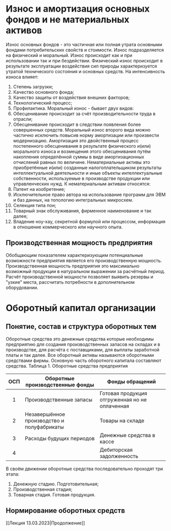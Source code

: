 # Износ и амортизация основных фондов и не материальных активов
Износ основных фондов - это частичная или полная утрата основными фондами потребительских свойств и стоимости. Износ подразделяется на физический и моральный. Износ происходит как и при использовании так и при бездействии.
Физический износ происходит в результате эксплуатации воздействия сил природы характеризуется утратой технического состояния и основных средств. На интенсивность износа влияет:
1. Степень загрузки; 
2. Качество основного фонда;
3. Качество защиты от воздействия внешних факторов;
4. Технологический процесс; 
5. Профилактика.
Моральный износ - бывает двух видов: 
1. Обесценивание происходит за счёт производительности труда в отрасли; 
2. Обесценивание происходит в следствии появления более совершенных средств. 
Моральный износ второго вида можно частично исключить повысив норму амортизации или произвести модернизацию. 
Амортизация это двойственный процесс постепенного обесценивания в результате физического и(или) морального износа и возмещения этого обесценивания путём накопления определённой суммы в виде амортизационных отчислений равных по величине. 
Нематериальные активы это приобретённые и(или) созданные налогоплательщиком результаты интеллектуальной деятельности и иные объекты интеллектуальные собственности, используемые в производстве продукции или управленческих нужд. 
К нематериальным активам относятся: 
1. Патент на изобретение;
2. Исключительное право автора на использование программ для ЭВМ и баз данных, на топологию интегральных микросхем.
3. Селекция типа пон;
4. Товарный знак обслуживания, фирменное наименование и так далее;
5. Владение ноу-хау, секретной формулой или процессом, информация в отношение коммерческого или научного опыта.

## Производственная мощность предприятия 
Обобщающим показателем характеризующим потенциальные возможности предприятия является его производственную мощность.
Производственная мощность предприятия это максимально возможный продукции в натуральном выражении за расчётный период. 
Расчёт производственной мощности позволяет выявить резервы и "узкие" места, рассчитать потребности в дополнительном оборудовании.

# Оборотный капитал организации
## Понятие, состав и структура оборотных тем
Оборотные средства это денежные средства которые необходимы предприятию для создания производственных запасов  на складах и в производстве, для расчёта с поставщиками, для выплаты заработной платы и так далее.
Все оборотный активы называются оборотными средствами фирмы. Основную часть оборотного капитала составляют средства.
Таблица 1. Оборотные средства предприятия

| ОСП | Оборотные производственные фонды           | Фонды обращений                                |
|:---:| ------------------------------------------ | ---------------------------------------------- |
|  1  | Производственные запасы                    | Готовая продукция отгруженная но не оплаченная |
|  2  | Незавершённое производство и полуфабрикаты | Товары на складе                               |
|  3  | Расходы будущих периодов                   | Денежные средства в кассе                      |
|  4  |                                            | Дебиторская задолженность                      |

В своём движении оборотные средства последовательно проходят три этапа:
1. Денежную стадию. Подготовительная;
2. Производственная стадия;
3. Товарная стадия. Готовая продукция.

## Нормирование оборотных средств
[[Лекция 13.03.2023|Продолжение]]